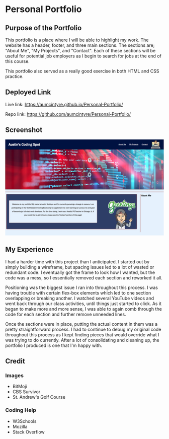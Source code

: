 # Personal Portfolio

## Purpose of the Portfolio

This portfolio is a place where I will be able to highlight my work. The website has a header, footer, and three main sections. The sections are; "About Me", "My Projects", and "Contact". Each of these sections will be useful for potential job employers as I begin to search for jobs at the end of this course. 

This portfolio also served as a really good exercise in both HTML and CSS practice. 

## Deployed Link

Live link:  https://aumcintyre.github.io/Personal-Portfolio/

Repo link: https://github.com/aumcintyre/Personal-Portfolio/


## Screenshot

![Screenshot](./Assets/images/portfolio-screenshot.png)

## My Experience

I had a harder time with this project than I anticipated. I started out by simply building a wireframe, but spacing issues led to a lot of wasted or redundant code. I eventually got the frame to look how I wanted, but the code was a mess, so I essentially removed each section and reworked it all. 

Positioning was the biggest issue I ran into throughout this process. I was having trouble with certain flex-box elements which led to one section overlapping or breaking another. I watched several YouTube videos and went back through our class activities, until things just started to click. As it began to make more and more sense, I was able to again comb through the code for each section and further remove unneeded lines.

Once the sections were in place, putting the actual content in them was a pretty straightforward process. I had to continue to debug my original code throughout this process as I kept finding pieces that would override what I was trying to do currently. After a lot of consolidating and cleaning up, the portfolio I produced is one that I'm happy with. 

## Credit

### Images
<ul>
<li>BitMoji</li>
<li>CBS Survivor</li>
<li>St. Andrew's Golf Course</li>
</ul>

### Coding Help
<ul>
<li>W3Schools</li>
<li>Mozilla</li>
<li>Stack Overflow</li>
</ul>
